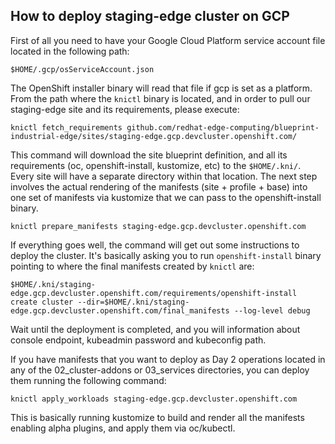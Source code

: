 ## How to deploy staging-edge cluster on GCP

First of all you need to have your Google Cloud Platform service account file located in the following path:

`$HOME/.gcp/osServiceAccount.json`

The OpenShift installer binary will read that file if gcp is set as a platform. From the path where the `knictl` binary is located, and in order to pull our staging-edge site and its requirements, please execute:

`knictl fetch_requirements github.com/redhat-edge-computing/blueprint-industrial-edge/sites/staging-edge.gcp.devcluster.openshift.com/`

This command will download the site blueprint definition, and all its requirements (oc, openshift-install, kustomize, etc) to the `$HOME/.kni/`. Every site will have a separate directory within that location. The next step involves the actual rendering of the manifests (site + profile + base) into one set of manifests via kustomize that we can pass to the openshift-install binary.

`knictl prepare_manifests staging-edge.gcp.devcluster.openshift.com`

If everything goes well, the command will get out some instructions to deploy the cluster. It's basically asking you to run `openshift-install` binary pointing to where the final manifests created by `knictl` are:

`$HOME/.kni/staging-edge.gcp.devcluster.openshift.com/requirements/openshift-install create cluster --dir=$HOME/.kni/staging-edge.gcp.devcluster.openshift.com/final_manifests --log-level debug`

Wait until the deployment is completed, and you will information about console endpoint, kubeadmin password and kubeconfig path.

If you have manifests that you want to deploy as Day 2 operations located in any of the 02_cluster-addons or 03_services directories, you can deploy them running the following command:

`knictl apply_workloads staging-edge.gcp.devcluster.openshift.com`

This is basically running kustomize to build and render all the manifests enabling alpha plugins, and apply them via oc/kubectl.
